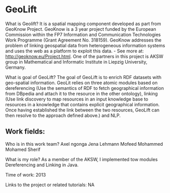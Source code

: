 GeoLift
=======
What is Geolift?
It is a spatial mapping component developed as part from GeoKnow Project. GeoKnow is a 3 year project funded by the European 
Commission within the FP7 Information and Communication Technologies Work Programme (Grant Agreement No. 318159). 
GeoKnow addresses the problem of linking geospatial data from heterogeneous information systems and uses the web as a 
platform to exploit this data. - See more at: http://geoknow.eu/Project.html. One of the partners in this project is 
AKSW group in Mathematical and Informatic Institute in Liepzig University, Germany.

What is goal of GeoLift?
The goal of GeoLift is to enrich RDF datasets with geo-spatial information. GeoLit relies on three atomic modules based on dereferencing (Use the semantics of
RDF to fetch geographical information from DBpedia and attach it to the resource in the other ontology), linking (Use link discovery to map resources
in an input knowledge base to resources in a knowledge that contains explicit geographical information. Once having established the link between the two resources, GeoLift can
then resolve to the approach defined above.) and NLP.

Work fields:
-----------

Who is in this work team?
Axel ngonga
Jena Lehmann
Mofeed Mohammed
Mohamed Sherif

What is my role?
As a member of the AKSW, I implemented tow modules Dereferencing and Linking in Java.

Time of work:
2013

Links to the project or related tutorials:
NA

